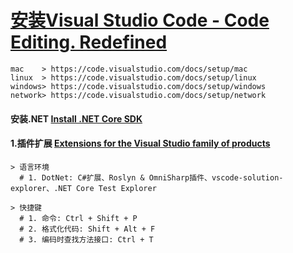 
# **[安装Visual Studio Code - Code Editing. Redefined](https://github.com/microsoft/vscode)**

~~~
mac    > https://code.visualstudio.com/docs/setup/mac
linux  > https://code.visualstudio.com/docs/setup/linux
windows> https://code.visualstudio.com/docs/setup/windows
network> https://code.visualstudio.com/docs/setup/network
~~~

####   安装.NET  [Install .NET Core SDK](https://www.microsoft.com/net/learn/dotnet/hello-world-tutorial)

####  1.插件扩展 [Extensions for the Visual Studio family of products](https://marketplace.visualstudio.com/vscode)

~~~
> 语言环境
  # 1. DotNet: C#扩展、Roslyn & OmniSharp插件、vscode-solution-explorer、.NET Core Test Explorer

> 快捷键
  # 1. 命令: Ctrl + Shift + P
  # 2. 格式化代码: Shift + Alt + F
  # 3. 编码时查找方法接口: Ctrl + T
 ~~~
 
 
 

